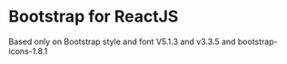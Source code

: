 # Bootstrap for ReactJS

Based only on Bootstrap style and font V5.1.3 and v3.3.5 and bootstrap-icons-1.8.1

